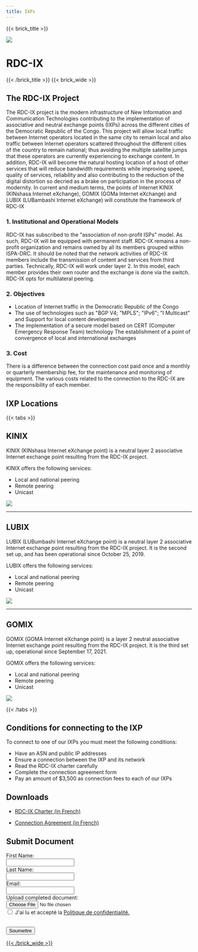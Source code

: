 ```yaml
---
title: IXPs
---
```


{{< brick_title >}}

![](/uploads/photos/bricks.png)

# RDC-IX

{{< /brick_title >}}
{{< brick_wide >}}

## The RDC-IX Project

The RDC-IX project is the modern infrastructure of New Information and Communication Technologies contributing to the implementation of associative and neutral exchange points (IXPs) across the different cities of the Democratic Republic of the Congo. This project will allow local traffic between Internet operators located in the same city to remain local and also traffic between Internet operators scattered throughout the different cities of the country to remain national; thus avoiding the multiple satellite jumps that these operators are currently experiencing to exchange content. In addition, RDC-IX will become the natural hosting location of a host of other services that will reduce bandwidth requirements while improving speed, quality of services, reliability and also contributing to the reduction of the digital distortion so decried as a brake on participation in the process of modernity. In current and medium terms, the points of Internet KINIX (KINshasa Internet eXchange), GOMIX (GOMa Internet eXchange) and LUBIX (LUBambashi Internet eXchange) will constitute the framework of RDC-IX

### 1. Institutional and Operational Models

RDC-IX has subscribed to the "association of non-profit ISPs" model. As such, RDC-IX will be equipped with permanent staff. RDC-IX remains a non-profit organization and remains owned by all its members grouped within ISPA-DRC. It should be noted that the network activities of RDC-IX members include the transmission of content and services from third parties.
Technically, RDC-IX will work under layer 2. In this model, each member provides their own router and the exchange is done via the switch. RDC-IX opts for multilateral peering.

### 2. Objectives

- Location of Internet traffic in the Democratic Republic of the Congo
- The use of technologies such as "BGP V4; "MPLS"; "IPv6"; "I Multicast" and Support for local content development
- The implementation of a secure model based on CERT (Computer Emergency Response Team) technology
The establishment of a point of convergence of local and international exchanges

### 3. Cost

There is a difference between the connection cost paid once and a monthly or quarterly membership fee, for the maintenance and monitoring of equipment. The various costs related to the connection to the RDC-IX are the responsibility of each member.

## IXP Locations

{{< tabs >}}

## KINIX

KINIX (KINshasa Internet eXchange point) is a neutral layer 2 associative Internet exchange point resulting from the RDC-IX project.

KINIX offers the following services:
- Local and national peering
- Remote peering
- Unicast

![](/uploads/brancheslogos/KINIX.png)

---
## LUBIX

LUBIX (LUBumbashi Internet eXchange point) is a neutral layer 2 associative Internet exchange point resulting from the RDC-IX project. It is the second set up, and has been operational since October 25, 2019.

LUBIX offers the following services:
- Local and national peering
- Remote peering
- Unicast

![](/uploads/brancheslogos/LUBIX.png)

---
## GOMIX

GOMIX (GOMA Internet eXchange point) is a layer 2 neutral associative Internet exchange point resulting from the RDC-IX project. It is the third set up, operational since September 17, 2021.

GOMIX offers the following services:
- Local and national peering
- Remote peering
- Unicast

![](/uploads/brancheslogos/GOMIX.png)

{{< /tabs >}}

## Conditions for connecting to the IXP

To connect to one of our IXPs you must meet the following conditions:

- Have an ASN and public IP addresses
- Ensure a connection between the IXP and its network
- Read the RDC-IX charter carefully
- Complete the connection agreement form
- Pay an amount of $3,500 as connection fees to each of our IXPs

## Downloads

- <a class="has_icon" href=http://localhost:1313/uploads/documents/CHARTE.RDC-IX.pdf>RDC-IX Charter (in French)</a>
<!-- ![CHARTE.RDC-IX]<uploads/documents/CHARTE.RDC-IX.pdf> -->

- <a class="has_icon" href=http://localhost:1313/uploads/documents/FICHE.DECONVENTION.DE.CONNEXION.@.pdf>Connection Agreement (in French)</a>
<!-- ![FICHE.DECONVENTION.DE.CONNEXION.@] <uploads/documents/FICHE.DECONVENTION.DE.CONNEXION.@.pdf> -->

## Submit Document

<form>
  <label for="fname">First Name:</label><br>
  <input type="text" id="fname" name="fname"><br>
  <label for="lname">Last Name:</label><br>
  <input type="text" id="lname" name="lname"><br>
   <label for="email">Email:</label><br>
  <input type="text" id="email" name="email"><br>
  <label for="file">Upload completed document:</label><br>
  <input type="file" id="myFile" name="filename"><br>
  <input type="checkbox" id="checkbox" name="agree" value="agree">
  <label for="Agree"> J'ai lu et accepté la <a href="/privacy-policy">Politique de confidentialité.</p><br>
</label><div class="mb-10 flex items-start gap-2">
</label><button type="submit">Soumettre</button>
</form>

{{< /brick_wide >}}